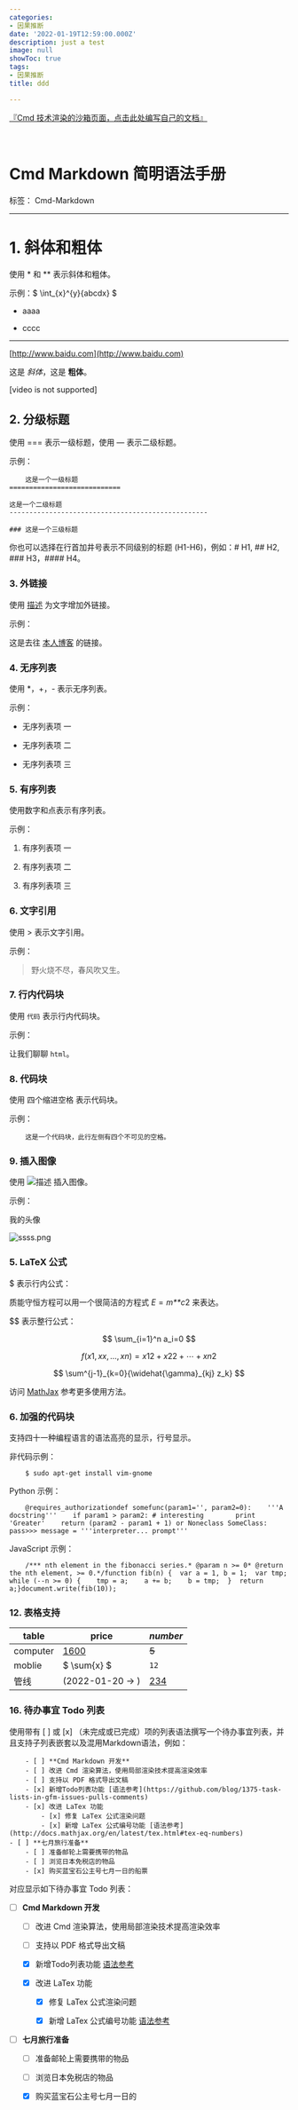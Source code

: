 ```yaml
---
categories:
- 因果推断
date: '2022-01-19T12:59:00.000Z'
description: just a test
image: null
showToc: true
tags:
- 因果推断
title: ddd

---
```




[『Cmd 技术渲染的沙箱页面，点击此处编写自己的文档』](https://www.zybuluo.com/mdeditor)

<br/>

# Cmd Markdown 简明语法手册

标签： Cmd-Markdown

---

# 1. 斜体和粗体

使用 * 和 ** 表示斜体和粗体。

示例：$ \int_{x}^{y}{abcdx} $

- aaaa

- cccc

---

[http://www.baidu.com](http://www.baidu.com)



这是 *斜体*，这是 **粗体**。

[video is not supported]

## 2. 分级标题

使用 === 表示一级标题，使用 — 表示二级标题。

示例：

```plain text
	这是一个一级标题
============================

这是一个二级标题
--------------------------------------------------

### 这是一个三级标题
```

你也可以选择在行首加井号表示不同级别的标题 (H1-H6)，例如：# H1, ## H2, ### H3，#### H4。

### 3. 外链接

使用 [描述](链接地址) 为文字增加外链接。

示例：

这是去往 [本人博客](http://ghosertblog.github.com/) 的链接。

### 4. 无序列表

使用 *，+，- 表示无序列表。

示例：

- 无序列表项 一

- 无序列表项 二

- 无序列表项 三

### 5. 有序列表

使用数字和点表示有序列表。

示例：

1. 有序列表项 一

1. 有序列表项 二

1. 有序列表项 三

### 6. 文字引用

使用 > 表示文字引用。

示例：

> 野火烧不尽，春风吹又生。

### 7. 行内代码块

使用 `代码` 表示行内代码块。

示例：

让我们聊聊 `html`。

### 8. 代码块

使用 四个缩进空格 表示代码块。

示例：

```plain text
	这是一个代码块，此行左侧有四个不可见的空格。
```

### 9. 插入图像

使用 ![描述](图片链接地址) 插入图像。

示例：

我的头像

![ssss.png](ssss.png)



### 5. LaTeX 公式

$ 表示行内公式：

质能守恒方程可以用一个很简洁的方程式 *E* = *m**c*2 来表达。

$$ 表示整行公式：

$$ 
\sum_{i=1}^n a_i=0 
$$

$$ f(x1, xx, …, xn) = x12 + x22 + ⋯ + xn2 $$

$$ \sum^{j-1}_{k=0}{\widehat{\gamma}_{kj} z_k} $$

访问 [MathJax](http://meta.math.stackexchange.com/questions/5020/mathjax-basic-tutorial-and-quick-reference) 参考更多使用方法。

### 6. 加强的代码块

支持四十一种编程语言的语法高亮的显示，行号显示。

非代码示例：

```plain text
	$ sudo apt-get install vim-gnome
```

Python 示例：

```plain text
	@requires_authorizationdef somefunc(param1='', param2=0):    '''A docstring'''    if param1 > param2: # interesting        print 'Greater'    return (param2 - param1 + 1) or Noneclass SomeClass:    pass>>> message = '''interpreter... prompt'''
```

JavaScript 示例：

```plain text
	/*** nth element in the fibonacci series.* @param n >= 0* @return the nth element, >= 0.*/function fib(n) {  var a = 1, b = 1;  var tmp;  while (--n >= 0) {    tmp = a;    a += b;    b = tmp;  }  return a;}document.write(fib(10));
```

### 12. 表格支持

 | table | **price** | *number* | 
 | ---- | ---- | ---- | 
 | computer | <u>1600</u> | ~~5~~ | 
 | moblie | $ \sum{x} $ | `12` | 
 | 管线 |  (2022-01-20 → )  | [234](http://www.bilibili.com) | 

### 16. 待办事宜 Todo 列表

使用带有 [ ] 或 [x] （未完成或已完成）项的列表语法撰写一个待办事宜列表，并且支持子列表嵌套以及混用Markdown语法，例如：

```plain text
	- [ ] **Cmd Markdown 开发**
    - [ ] 改进 Cmd 渲染算法，使用局部渲染技术提高渲染效率
    - [ ] 支持以 PDF 格式导出文稿
    - [x] 新增Todo列表功能 [语法参考](https://github.com/blog/1375-task-lists-in-gfm-issues-pulls-comments)
    - [x] 改进 LaTex 功能
        - [x] 修复 LaTex 公式渲染问题
        - [x] 新增 LaTex 公式编号功能 [语法参考](http://docs.mathjax.org/en/latest/tex.html#tex-eq-numbers)
- [ ] **七月旅行准备**
    - [ ] 准备邮轮上需要携带的物品
    - [ ] 浏览日本免税店的物品
    - [x] 购买蓝宝石公主号七月一日的船票
```

对应显示如下待办事宜 Todo 列表：

- [ ] **Cmd Markdown 开发**

	- [ ] 改进 Cmd 渲染算法，使用局部渲染技术提高渲染效率

	- [ ] 支持以 PDF 格式导出文稿

	- [x] 新增Todo列表功能 [语法参考](https://github.com/blog/1375-task-lists-in-gfm-issues-pulls-comments)

	- [x] 改进 LaTex 功能

		- [x] 修复 LaTex 公式渲染问题

		- [x] 新增 LaTex 公式编号功能 [语法参考](http://docs.mathjax.org/en/latest/tex.html#tex-eq-numbers)

- [ ] **七月旅行准备**

	- [ ] 准备邮轮上需要携带的物品

	- [ ] 浏览日本免税店的物品

	- [x] 购买蓝宝石公主号七月一日的

